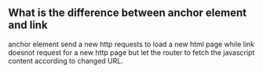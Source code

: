 ## What is the difference between anchor element and link
anchor element send a new http requests to load a new html page while link doesnot request for a new http page but let the router to fetch the javascript content according to changed URL.
